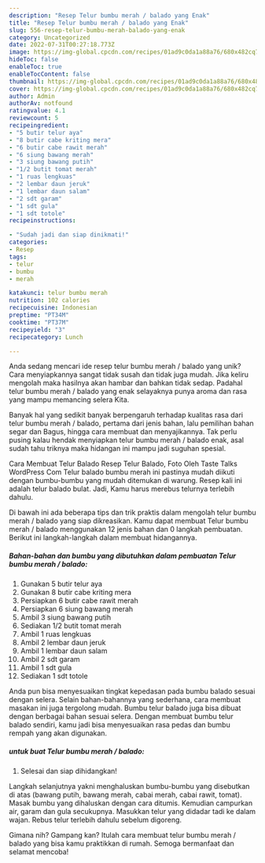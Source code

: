 ```yaml
---
description: "Resep Telur bumbu merah / balado yang Enak"
title: "Resep Telur bumbu merah / balado yang Enak"
slug: 556-resep-telur-bumbu-merah-balado-yang-enak
category: Uncategorized
date: 2022-07-31T00:27:18.773Z
image: https://img-global.cpcdn.com/recipes/01ad9c0da1a88a76/680x482cq70/telur-bumbu-merah-balado-foto-resep-utama.jpg
hideToc: false
enableToc: true
enableTocContent: false
thumbnail: https://img-global.cpcdn.com/recipes/01ad9c0da1a88a76/680x482cq70/telur-bumbu-merah-balado-foto-resep-utama.jpg
cover: https://img-global.cpcdn.com/recipes/01ad9c0da1a88a76/680x482cq70/telur-bumbu-merah-balado-foto-resep-utama.jpg
author: Admin
authorAv: notfound
ratingvalue: 4.1
reviewcount: 5
recipeingredient:
- "5 butir telur aya"
- "8 butir cabe kriting mera"
- "6 butir cabe rawit merah"
- "6 siung bawang merah"
- "3 siung bawang putih"
- "1/2 butit tomat merah"
- "1 ruas lengkuas"
- "2 lembar daun jeruk"
- "1 lembar daun salam"
- "2 sdt garam"
- "1 sdt gula"
- "1 sdt totole"
recipeinstructions:

- "Sudah jadi dan siap dinikmati!"
categories:
- Resep
tags:
- telur
- bumbu
- merah

katakunci: telur bumbu merah 
nutrition: 102 calories
recipecuisine: Indonesian
preptime: "PT34M"
cooktime: "PT37M"
recipeyield: "3"
recipecategory: Lunch

---
```





Anda sedang mencari ide resep telur bumbu merah / balado yang unik? Cara menyiapkannya sangat tidak susah dan tidak juga mudah. Jika keliru mengolah maka hasilnya akan hambar dan bahkan tidak sedap. Padahal telur bumbu merah / balado yang enak selayaknya punya aroma dan rasa yang mampu memancing selera Kita.





Banyak hal yang sedikit banyak berpengaruh terhadap kualitas rasa dari telur bumbu merah / balado, pertama dari jenis bahan, lalu pemilihan bahan segar dan Bagus, hingga cara membuat dan menyajikannya. Tak perlu pusing kalau hendak menyiapkan telur bumbu merah / balado enak,      asal sudah tahu triknya maka hidangan ini mampu jadi suguhan spesial.














Cara Membuat Telur Balado Resep Telur Balado, Foto Oleh Taste Talks WordPress Com Telur balado bumbu merah ini pastinya mudah diikuti dengan bumbu-bumbu yang mudah ditemukan di warung. Resep kali ini adalah telur balado bulat. Jadi, Kamu harus merebus telurnya terlebih dahulu.






Di bawah ini ada beberapa tips dan trik praktis dalam mengolah telur bumbu merah / balado yang siap dikreasikan. Kamu dapat membuat Telur bumbu merah / balado menggunakan 12 jenis bahan dan 0 langkah pembuatan. Berikut ini langkah-langkah dalam membuat hidangannya.

<!--inarticleads1-->

##### Bahan-bahan dan bumbu yang dibutuhkan dalam pembuatan Telur bumbu merah / balado:

1. Gunakan 5 butir telur aya
1. Gunakan 8 butir cabe kriting mera
1. Persiapkan 6 butir cabe rawit merah
1. Persiapkan 6 siung bawang merah
1. Ambil 3 siung bawang putih
1. Sediakan 1/2 butit tomat merah
1. Ambil 1 ruas lengkuas
1. Ambil 2 lembar daun jeruk
1. Ambil 1 lembar daun salam
1. Ambil 2 sdt garam
1. Ambil 1 sdt gula
1. Sediakan 1 sdt totole


Anda pun bisa menyesuaikan tingkat kepedasan pada bumbu balado sesuai dengan selera. Selain bahan-bahannya yang sederhana, cara membuat masakan ini juga tergolong mudah. Bumbu telur balado juga bisa dibuat dengan berbagai bahan sesuai selera. Dengan membuat bumbu telur balado sendiri, kamu jadi bisa menyesuaikan rasa pedas dan bumbu rempah yang akan digunakan. 

<!--inarticleads2-->

#####  untuk buat Telur bumbu merah / balado:


1. Selesai dan siap dihidangkan!

Langkah selanjutnya yakni menghaluskan bumbu-bumbu yang disebutkan di atas (bawang putih, bawang merah, cabai merah, cabai rawit, tomat). Masak bumbu yang dihaluskan dengan cara ditumis. Kemudian campurkan air, garam dan gula secukupnya. Masukkan telur yang didadar tadi ke dalam wajan. Rebus telur terlebih dahulu sebelum digoreng. 

Gimana nih? Gampang kan? Itulah cara membuat telur bumbu merah / balado yang bisa kamu praktikkan di rumah. Semoga bermanfaat dan selamat mencoba!
